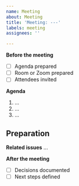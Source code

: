 ```yaml
---
name: Meeting
about: Meeting
title: 'Meeting: ---'
labels: meeting
assignees: ''

---
```


**Before the meeting**
- [ ] Agenda prepared
- [ ] Room or Zoom prepared
- [ ] Attendees invited

**Agenda**
1. ...
2. ...
3. ...

**Preparation**
---

**Related issues**
...

**After the meeting**
- [ ] Decisions documented
- [ ] Next steps defined
